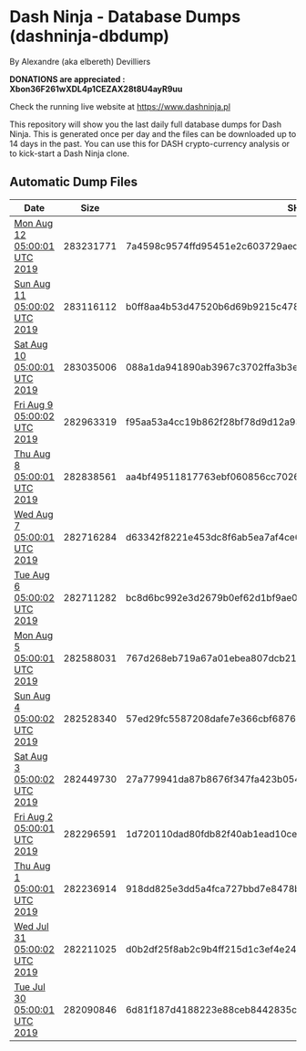 # Dash Ninja - Database Dumps (dashninja-dbdump)
By Alexandre (aka elbereth) Devilliers

**DONATIONS are appreciated : Xbon36F261wXDL4p1CEZAX28t8U4ayR9uu**

Check the running live website at https://www.dashninja.pl

This repository will show you the last daily full database dumps for Dash Ninja. This is generated once per day and the files can be downloaded up to 14 days in the past.
You can use this for DASH crypto-currency analysis or to kick-start a Dash Ninja clone.


## Automatic Dump Files
| Date | Size | SHA256 |
|--|--|--|
| [Mon Aug 12 05:00:01 UTC 2019](https://transfer.sh/BR2rz/dashninja-dbdump-20190812070001.tar.bz2) | 283231771 | 7a4598c9574ffd95451e2c603729aed5b2e8c4bb9c6f5e1dde41e0618917e287 | 
| [Sun Aug 11 05:00:02 UTC 2019](https://transfer.sh/6jzmG/dashninja-dbdump-20190811070002.tar.bz2) | 283116112 | b0ff8aa4b53d47520b6d69b9215c4786e2764bd271da46b24085f95540f0cf5f | 
| [Sat Aug 10 05:00:01 UTC 2019](https://transfer.sh/Cc3Jx/dashninja-dbdump-20190810070001.tar.bz2) | 283035006 | 088a1da941890ab3967c3702ffa3b3ec8d344171f579a8fa082700f563372c4b | 
| [Fri Aug  9 05:00:02 UTC 2019](https://transfer.sh/10KKuA/dashninja-dbdump-20190809070002.tar.bz2) | 282963319 | f95aa53a4cc19b862f28bf78d9d12a93503c6dae5598b584a0e03815f86bef50 | 
| [Thu Aug  8 05:00:01 UTC 2019](https://transfer.sh/4ppOz/dashninja-dbdump-20190808070001.tar.bz2) | 282838561 | aa4bf49511817763ebf060856cc70263a81d8be6af79bda23891880a59cbece4 | 
| [Wed Aug  7 05:00:01 UTC 2019](https://transfer.sh/29Eol/dashninja-dbdump-20190807070001.tar.bz2) | 282716284 | d63342f8221e453dc8f6ab5ea7af4ce6ed763e1ceadc7af86170559270dc93fd | 
| [Tue Aug  6 05:00:02 UTC 2019](https://transfer.sh/15mgfx/dashninja-dbdump-20190806070002.tar.bz2) | 282711282 | bc8d6bc992e3d2679b0ef62d1bf9ae03a4e069c3577bdd38705438a3a74b5e5a | 
| [Mon Aug  5 05:00:01 UTC 2019](https://transfer.sh/j4DBl/dashninja-dbdump-20190805070001.tar.bz2) | 282588031 | 767d268eb719a67a01ebea807dcb21728c756b67ae45f9f7c97f367afc4f50eb | 
| [Sun Aug  4 05:00:02 UTC 2019](https://transfer.sh/JwWIV/dashninja-dbdump-20190804070002.tar.bz2) | 282528340 | 57ed29fc5587208dafe7e366cbf68768d25c19736844545ca6b8139e0e760ce4 | 
| [Sat Aug  3 05:00:02 UTC 2019](https://transfer.sh/GWC4X/dashninja-dbdump-20190803070002.tar.bz2) | 282449730 | 27a779941da87b8676f347fa423b0547fdbff1e0fcedb518e6083a3a4a3eebbc | 
| [Fri Aug  2 05:00:01 UTC 2019](https://transfer.sh/oTXGw/dashninja-dbdump-20190802070001.tar.bz2) | 282296591 | 1d720110dad80fdb82f40ab1ead10ce84b22e63506cd42bedd205bd5a965e321 | 
| [Thu Aug  1 05:00:01 UTC 2019](https://transfer.sh/jHclC/dashninja-dbdump-20190801070001.tar.bz2) | 282236914 | 918dd825e3dd5a4fca727bbd7e8478bb82e8d73bc3bea073af98763e142b0c9b | 
| [Wed Jul 31 05:00:02 UTC 2019](https://transfer.sh/LylBo/dashninja-dbdump-20190731070002.tar.bz2) | 282211025 | d0b2df25f8ab2c9b4ff215d1c3ef4e24b607b7702a5ea9ec8b7d94686a8755df | 
| [Tue Jul 30 05:00:01 UTC 2019](https://transfer.sh/vOLpc/dashninja-dbdump-20190730070001.tar.bz2) | 282090846 | 6d81f187d4188223e88ceb8442835cf5c4a72a514e15071ede1adfd02631a626 | 

